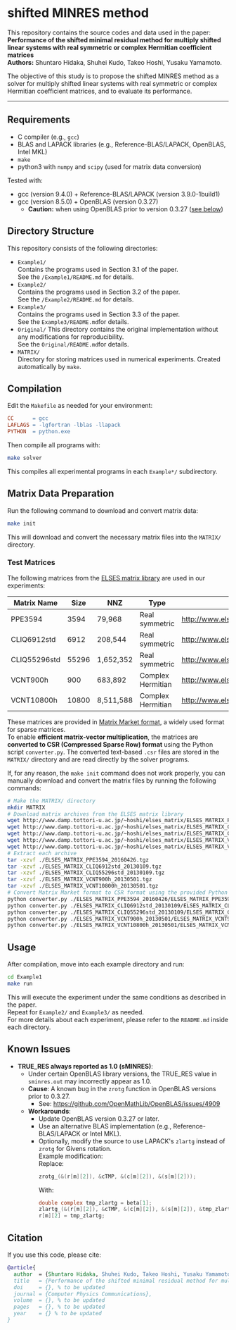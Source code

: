 # shifted MINRES method

This repository contains the source codes and data used in the paper:  
**Performance of the shifted minimal residual method for multiply shifted linear systems with real symmetric or complex Hermitian coefficient matrices**  
**Authors:** Shuntaro Hidaka, Shuhei Kudo, Takeo Hoshi, Yusaku Yamamoto.

The objective of this study is to propose the shifted MINRES method as a solver for multiply shifted linear systems with real symmetric or complex Hermitian coefficient matrices, and to evaluate its performance.

---

## Requirements
- C compiler (e.g., `gcc`)
- BLAS and LAPACK libraries (e.g., Reference-BLAS/LAPACK, OpenBLAS, Intel MKL)
- `make`
- python3 with `numpy` and `scipy` (used for matrix data conversion)

Tested with:
- gcc (version 9.4.0) + Reference-BLAS/LAPACK (version 3.9.0-1build1)
- gcc (version 8.5.0) + OpenBLAS (version 0.3.27)
  - **Caution:** when using OpenBLAS prior to version 0.3.27 ([see below](https://github.com/ShunHidaka/shifted-MINRES-method/tree/main/article#known-issues))

## Directory Structure
This repository consists of the following directories:
- `Example1/`  
  Contains the programs used in Section 3.1 of the paper.  
  See the `/Example1/README.md` for details.
- `Example2/`  
  Contains the programs used in Section 3.2 of the paper.  
  See the `/Example2/README.md` for details.
- `Example3/`  
  Contains the programs used in Section 3.3 of the paper.  
  See the `Example3/README.md`for details.
- `Original/`
  This directory contains the original implementation without any modifications for reproducibility.  
  See the `Original/README.md`for details.
- `MATRIX/`  
  Directory for storing matrices used in numerical experiments. Created automatically by `make`.

## Compilation
Edit the `Makefile` as needed for your environment:
```makefile
CC      = gcc
LAFLAGS = -lgfortran -lblas -llapack
PYTHON  = python.exe
```
Then compile all programs with:
```bash
make solver
```
This compiles all experimental programs in each `Example*/` subdirectory.

## Matrix Data Preparation
Run the following command to download and convert matrix data:
```bash
make init
```
This will download and convert the necessary matrix files into the `MATRIX/` directory.  

### Test Matrices
The following matrices from the [ELSES matrix library](http://www.elses.jp/matrix/) are used in our experiments:

| Matrix Name      | Size    | NNZ        | Type              | Link                                     |
|------------------|---------|------------|-------------------|------------------------------------------|
| PPE3594          | 3594    | 79,968     | Real symmetric    | http://www.elses.jp/matrix/#PPE3594      |
| CLIQ6912std      | 6912    | 208,544    | Real symmetric    | http://www.elses.jp/matrix/#CLIQ6912std  |
| CLIQ55296std     | 55296   | 1,652,352  | Real symmetric    | http://www.elses.jp/matrix/#CLIQ55296std |
| VCNT900h         | 900     | 683,892    | Complex Hermitian | http://www.elses.jp/matrix/#VCNT900h     |
| VCNT10800h       | 10800   | 8,511,588  | Complex Hermitian | http://www.elses.jp/matrix/#VCNT10800h   |

These matrices are provided in [Matrix Market format](https://math.nist.gov/MatrixMarket/), a widely used format for sparse matrices.  
To enable **efficient matrix-vector multiplication**, the matrices are **converted to CSR (Compressed Sparse Row) format** using the Python script `converter.py`.
The converted text-based `.csr` files are stored in the `MATRIX/` directory and are read directly by the solver programs.

If, for any reason, the `make init` command does not work properly, you can manually download and convert the matrix files by running the following commands:
```bash
# Make the MATRIX/ directory
mkdir MATRIX
# Download matrix archives from the ELSES matrix library
wget http://www.damp.tottori-u.ac.jp/~hoshi/elses_matrix/ELSES_MATRIX_PPE3594_20160426.tgz
wget http://www.damp.tottori-u.ac.jp/~hoshi/elses_matrix/ELSES_MATRIX_CLIQ6912std_20130109.tgz
wget http://www.damp.tottori-u.ac.jp/~hoshi/elses_matrix/ELSES_MATRIX_CLIQ55296std_20130109.tgz
wget http://www.damp.tottori-u.ac.jp/~hoshi/elses_matrix/ELSES_MATRIX_VCNT900h_20130501.tgz
wget http://www.damp.tottori-u.ac.jp/~hoshi/elses_matrix/ELSES_MATRIX_VCNT10800h_20130501.tgz
# Extract each archive
tar -xzvf ./ELSES_MATRIX_PPE3594_20160426.tgz
tar -xzvf ./ELSES_MATRIX_CLIQ6912std_20130109.tgz
tar -xzvf ./ELSES_MATRIX_CLIQ55296std_20130109.tgz
tar -xzvf ./ELSES_MATRIX_VCNT900h_20130501.tgz
tar -xzvf ./ELSES_MATRIX_VCNT10800h_20130501.tgz
# Convert Matrix Market format to CSR format using the provided Python script
python converter.py ./ELSES_MATRIX_PPE3594_20160426/ELSES_MATRIX_PPE3594_20160426_A.mtx MATRIX/PPE3594_A.csr
python converter.py ./ELSES_MATRIX_CLIQ6912std_20130109/ELSES_MATRIX_CLIQ6912std_A.mtx MATRIX/CLIQ6912std_A.csr
python converter.py ./ELSES_MATRIX_CLIQ55296std_20130109/ELSES_MATRIX_CLIQ55296std_A.mtx MATRIX/CLIQ55296std_A.csr
python converter.py ./ELSES_MATRIX_VCNT900h_20130501/ELSES_MATRIX_VCNT900h_A.mtx MATRIX/VCNT900h_A.csr
python converter.py ./ELSES_MATRIX_VCNT10800h_20130501/ELSES_MATRIX_VCNT10800h_A.mtx MATRIX/VCNT10800h_A.csr
```

## Usage
After compilation, move into each example directory and run:
```bash
cd Example1
make run
```
This will execute the experiment under the same conditions as described in the paper.  
Repeat for `Example2/` and `Example3/` as needed.  
For more details about each experiment, please refer to the `README.md` inside each directory.

## Known Issues
- **TRUE_RES always reported as 1.0 (sMINRES)**:
  - Under certain OpenBLAS library versions, the TRUE_RES value in `sminres.out` may incorrectly appear as 1.0.
  - **Cause**: A known bug in the `zrotg` function in OpenBLAS versions prior to 0.3.27.
    - See: https://github.com/OpenMathLib/OpenBLAS/issues/4909
  - **Workarounds**:
    - Update OpenBLAS version 0.3.27 or later.
    - Use an alternative BLAS implementation (e.g., Reference-BLAS/LAPACK or Intel MKL).
    - Optionally, modify the source to use LAPACK's `zlartg` instead of `zrotg` for Givens rotation.  
      Example modification:  
      Replace:
      ```c
      zrotg_(&(r[m][2]), &cTMP, &(c[m][2]), &(s[m][2]));
      ```
      With:
      ```c
      double complex tmp_zlartg = beta[1];
      zlartg_(&(r[m][2]), &cTMP, &(c[m][2]), &(s[m][2]), &tmp_zlartg);
      r[m][2] = tmp_zlartg;
      ```

## Citation
If you use this code, please cite:
``` bibtex
@article{
  author  = {Shuntaro Hidaka, Shuhei Kudo, Takeo Hoshi, Yusaku Yamamoto},
  title   = {Performance of the shifted minimal residual method for multiply shifted linear systems with real symmetric or complex Hermitian coefficient matrices},
  doi     = {}, % to be updated
  journal = {Computer Physics Communications},
  volume  = {}, % to be updated
  pages   = {}, % to be updated
  year    = {} % to be updated
}
```
